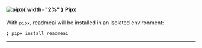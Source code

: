 #### ![pipx][pipx-svg]{ width="2%" }&emsp13;Pipx

With `pipx`, readmeai will be installed in an isolated environment:

```sh
❯ pipx install readmeai
```

---

<!-- REFERENCE LINKS -->
[pipx-svg]: https://raw.githubusercontent.com/eli64s/readme-ai/5ba3f704de2795e32f9fdb67e350caca87975a66/docs/docs/assets/svg/pipx.svg
